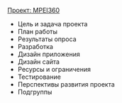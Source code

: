 [Проект: MPEI360](index1.html)
<ul>
<li>Цель и задача проекта</li>
<li>План работы</li>
<li>Результаты опроса</li>
<li>Разработка</li>
<li>Дизайн приложения</li>
<li>Дизайн сайта</li>
<li>Ресурсы и ограничения</li>
<li>Тестирование</li>
<li>Перспективы развития проекта</li> 
<li>Подгруппы</li>
</ul>
